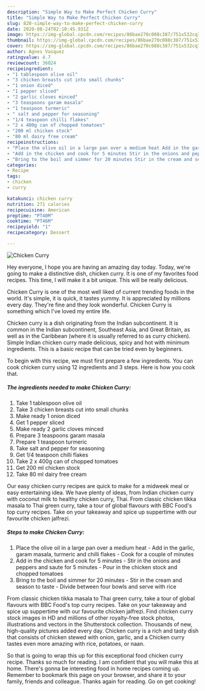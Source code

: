 ```yaml
---
description: "Simple Way to Make Perfect Chicken Curry"
title: "Simple Way to Make Perfect Chicken Curry"
slug: 820-simple-way-to-make-perfect-chicken-curry
date: 2020-08-24T02:10:45.931Z
image: https://img-global.cpcdn.com/recipes/86bae270c088c387/751x532cq70/chicken-curry-recipe-main-photo.jpg
thumbnail: https://img-global.cpcdn.com/recipes/86bae270c088c387/751x532cq70/chicken-curry-recipe-main-photo.jpg
cover: https://img-global.cpcdn.com/recipes/86bae270c088c387/751x532cq70/chicken-curry-recipe-main-photo.jpg
author: Agnes Vasquez
ratingvalue: 4.7
reviewcount: 36024
recipeingredient:
- "1 tablespoon olive oil"
- "3 chicken breasts cut into small chunks"
- "1 onion diced"
- "1 pepper sliced"
- "2 garlic cloves minced"
- "3 teaspoons garam masala"
- "1 teaspoon turmeric"
- " salt and pepper for seasoning"
- "1/4 teaspoon chilli flakes"
- "2 x 400g can of chopped tomatoes"
- "200 ml chicken stock"
- "80 ml dairy free cream"
recipeinstructions:
- "Place the olive oil in a large pan over a medium heat Add in the garlic, garam masala, turmeric and chilli flakes Cook for a couple of minutes"
- "Add in the chicken and cook for 5 minutes Stir in the onions and peppers and saute for 5 minutes Pour in the chicken stock and chopped tomatoes"
- "Bring to the boil and simmer for 20 minutes Stir in the cream and season to taste Divide between four bowls and serve with rice"
categories:
- Recipe
tags:
- chicken
- curry

katakunci: chicken curry 
nutrition: 271 calories
recipecuisine: American
preptime: "PT40M"
cooktime: "PT46M"
recipeyield: "1"
recipecategory: Dessert

---
```



![Chicken Curry](https://img-global.cpcdn.com/recipes/86bae270c088c387/751x532cq70/chicken-curry-recipe-main-photo.jpg)

Hey everyone, I hope you are having an amazing day today. Today, we're going to make a distinctive dish, chicken curry. It is one of my favorites food recipes. This time, I will make it a bit unique. This will be really delicious.

Chicken Curry is one of the most well liked of current trending foods in the world. It's simple, it is quick, it tastes yummy. It is appreciated by millions every day. They're fine and they look wonderful. Chicken Curry is something which I've loved my entire life.

Chicken curry is a dish originating from the Indian subcontinent. It is common in the Indian subcontinent, Southeast Asia, and Great Britain, as well as in the Caribbean (where it is usually referred to as curry chicken). Simple Indian chicken curry made delicious, spicy and hot with minimum ingredients. This is a basic recipe that can be tried even by beginners.


To begin with this recipe, we must first prepare a few ingredients. You can cook chicken curry using 12 ingredients and 3 steps. Here is how you cook that.

<!--inarticleads1-->

##### The ingredients needed to make Chicken Curry:

1. Take 1 tablespoon olive oil
1. Take 3 chicken breasts cut into small chunks
1. Make ready 1 onion diced
1. Get 1 pepper sliced
1. Make ready 2 garlic cloves minced
1. Prepare 3 teaspoons garam masala
1. Prepare 1 teaspoon turmeric
1. Take  salt and pepper for seasoning
1. Get 1/4 teaspoon chilli flakes
1. Take 2 x 400g can of chopped tomatoes
1. Get 200 ml chicken stock
1. Take 80 ml dairy free cream


Our easy chicken curry recipes are quick to make for a midweek meal or easy entertaining idea. We have plenty of ideas, from Indian chicken curry with coconut milk to healthy chicken curry, Thai. From classic chicken tikka masala to Thai green curry, take a tour of global flavours with BBC Food&#39;s top curry recipes. Take on your takeaway and spice up suppertime with our favourite chicken jalfrezi. 

<!--inarticleads2-->

##### Steps to make Chicken Curry:

1. Place the olive oil in a large pan over a medium heat - Add in the garlic, garam masala, turmeric and chilli flakes - Cook for a couple of minutes
1. Add in the chicken and cook for 5 minutes - Stir in the onions and peppers and saute for 5 minutes - Pour in the chicken stock and chopped tomatoes
1. Bring to the boil and simmer for 20 minutes - Stir in the cream and season to taste - Divide between four bowls and serve with rice


From classic chicken tikka masala to Thai green curry, take a tour of global flavours with BBC Food&#39;s top curry recipes. Take on your takeaway and spice up suppertime with our favourite chicken jalfrezi. Find chicken curry stock images in HD and millions of other royalty-free stock photos, illustrations and vectors in the Shutterstock collection. Thousands of new, high-quality pictures added every day. Chicken curry is a rich and tasty dish that consists of chicken stewed with onion, garlic, and a Chicken curry tastes even more amazing with rice, potatoes, or naan. 

So that is going to wrap this up for this exceptional food chicken curry recipe. Thanks so much for reading. I am confident that you will make this at home. There's gonna be interesting food in home recipes coming up. Remember to bookmark this page on your browser, and share it to your family, friends and colleague. Thanks again for reading. Go on get cooking!
